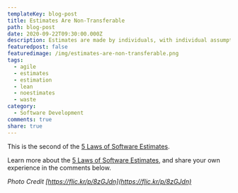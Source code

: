 ```yaml
---
templateKey: blog-post
title: Estimates Are Non-Transferable
path: blog-post
date: 2020-09-22T09:30:00.000Z
description: Estimates are made by individuals, with individual assumptions. As such, they don't transfer well between individuals, even within the same role or skillset.
featuredpost: false
featuredimage: /img/estimates-are-non-transferable.png
tags:
  - agile
  - estimates
  - estimation
  - lean
  - noestimates
  - waste
category:
  - Software Development
comments: true
share: true
---
```


This is the second of the [5 Laws of Software Estimates](/the-5-laws-of-software-estimates/).



Learn more about the [5 Laws of Software Estimates](/the-5-laws-of-software-estimates/), and share your own experience in the comments below.

*Photo Credit [https://flic.kr/p/8zGJdn](https://flic.kr/p/8zGJdn)*
